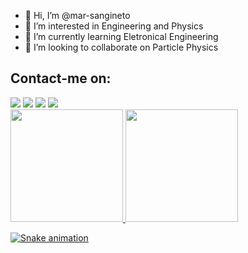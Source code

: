 - 👋 Hi, I’m @mar-sangineto
- 👀 I’m interested in Engineering and Physics
- 🌱 I’m currently learning Eletronical Engineering
- 💞️ I’m looking to collaborate on Particle Physics

<!---
mar-sangineto/mar-sangineto is a ✨ special ✨ repository because its `README.md` (this file) appears on your GitHub profile.
You can click the Preview link to take a look at your changes.
--->

## Contact-me on:

<div>
<a href="https://instagram.com/mar_sangineto" target="_blank"><img loading="lazy" src="https://img.shields.io/badge/-Instagram-%23E4405F?style=for-the-badge&logo=instagram&logoColor=white" target="_blank"></a>
<a href="https://www.youtube.com/seu-canal-youtube-aqui" target="_blank"><img loading="lazy" src="https://img.shields.io/badge/YouTube-FF0000?style=for-the-badge&logo=youtube&logoColor=white" target="_blank"></a>
<a href = "mailto:marina.juca@lps.ufrj.br"><img loading="lazy" src="https://img.shields.io/badge/Gmail-D14836?style=for-the-badge&logo=gmail&logoColor=white" target="_blank"></a>
<a href="https://www.linkedin.com/in/marina-sangineto" target="_blank"><img loading="lazy" src="https://img.shields.io/badge/-LinkedIn-%230077B5?style=for-the-badge&logo=linkedin&logoColor=white" target="_blank"></a>   
</div>


<div>
<a href="https://github.com/mar-sangineto">
<img loading="lazy" height="180em" src="https://github-readme-stats.vercel.app/api/top-langs/?username=mar-sangineto&layout=compact&langs_count=7&theme=dracula"/>
<img loading="lazy" height="180em" src="https://github-readme-stats.vercel.app/api?username=mar-sangineto&show_icons=true&theme=dracula&include_all_commits=true&count_private=true"/>
</div>

![Snake animation](https://github.com/mar-sangineto/mar-sangineto/blob/output/github-contribution-grid-snake.svg)
